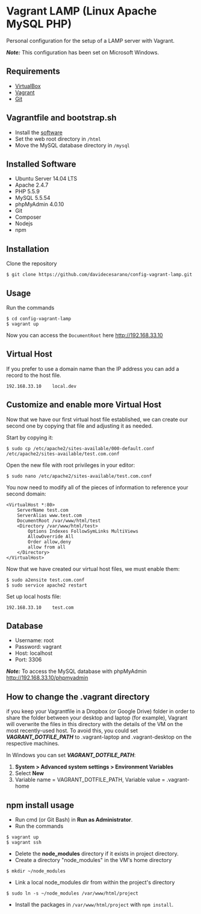 # Vagrant LAMP (Linux Apache MySQL PHP)
Personal configuration for the setup of a LAMP server with Vagrant.

***Note:*** This configuration has been set on Microsoft Windows. 

## Requirements
* [VirtualBox](https://www.virtualbox.org/)
* [Vagrant](https://www.vagrantup.com/)
* [Git](https://git-scm.com/)

## Vagrantfile and bootstrap.sh
* Install the [software](#software-installati)
* Set the web root directory in `/html`
* Move the MySQL database directory in `/mysql`

## Installed Software
* Ubuntu Server 14.04 LTS
* Apache 2.4.7
* PHP 5.5.9
* MySQL 5.5.54
* phpMyAdmin 4.0.10
* Git
* Composer
* Nodejs
* npm

## Installation
Clone the repository
```
$ git clone https://github.com/davidecesarano/config-vagrant-lamp.git
```

## Usage
Run the commands
```
$ cd config-vagrant-lamp
$ vagrant up
```
Now you can access the `DocumentRoot` here http://192.168.33.10

## Virtual Host
If you prefer to use a domain name than the IP address you can add a record to the host file.
```
192.168.33.10    local.dev
```

## Customize and enable more Virtual Host
Now that we have our first virtual host file established, we can create our second one by copying that file and adjusting it as needed.

Start by copying it:
```
$ sudo cp /etc/apache2/sites-available/000-default.conf /etc/apache2/sites-available/test.com.conf
```

Open the new file with root privileges in your editor:
```
$ sudo nano /etc/apache2/sites-available/test.com.conf
```

You now need to modify all of the pieces of information to reference your second domain:
```
<VirtualHost *:80>
    ServerName test.com
    ServerAlias www.test.com
    DocumentRoot /var/www/html/test
    <Directory /var/www/html/test>
        Options Indexes FollowSymLinks MultiViews
        AllowOverride All
        Order allow,deny
        allow from all
    </Directory>
</VirtualHost>
```

Now that we have created our virtual host files, we must enable them:
```
$ sudo a2ensite test.com.conf
$ sudo service apache2 restart
```

Set up local hosts file:
```
192.168.33.10    test.com
```

## Database
* Username: root
* Password: vagrant
* Host: localhost
* Port: 3306

***Note:*** To access the MySQL database with phpMyAdmin http://192.168.33.10/phpmyadmin

## How to change the .vagrant directory ##
if you keep your Vagrantfile in a Dropbox (or Google Drive) folder in order to share the folder between your desktop and laptop (for example), Vagrant will overwrite the files in this directory with the details of the VM on the most recently-used host. To avoid this, you could set ***VAGRANT_DOTFILE_PATH*** to .vagrant-laptop and .vagrant-desktop on the respective machines.

In Windows you can set ***VAGRANT_DOTFILE_PATH***:

1. **System > Advanced system settings > Environment Variables**
2. Select **New**
3. Variable name = VAGRANT_DOTFILE_PATH, Variable value = .vagrant-home

## npm install usage

* Run cmd (or Git Bash) in **Run as Administrator**.
* Run the commands
```
$ vagrant up
$ vagrant ssh
```
* Delete the **node_modules** directory if it exists in project directory.
* Create a directory "node_modules" in the VM's home directory
```
$ mkdir ~/node_modules
```
* Link a local node_modules dir from within the project's directory
```
$ sudo ln -s ~/node_modules /var/www/html/project
```
* Install the packages in `/var/www/html/project` with `npm install`.
